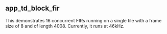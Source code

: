 app_td_block_fir
---

This demonstrates 16 concurrent FIRs running on a single tile with a frame size of 8 and of length 4008.
Currently, it runs at 46kHz.
